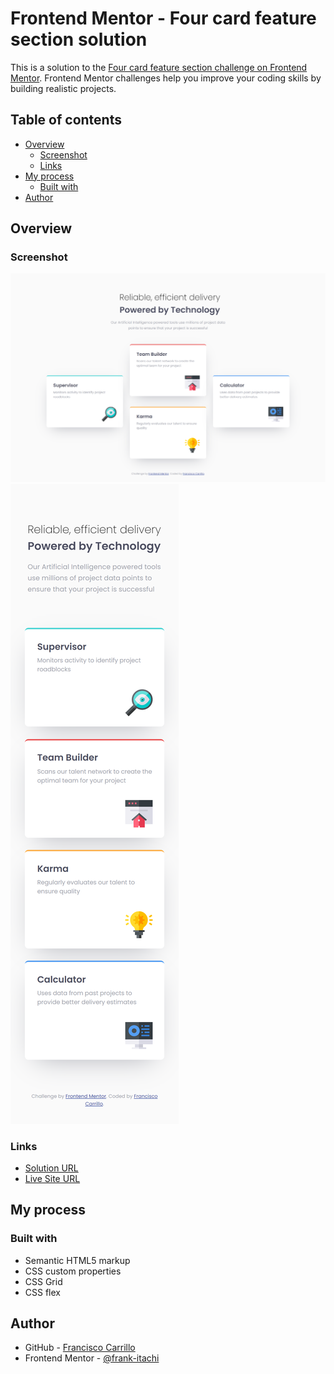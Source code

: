 # Frontend Mentor - Four card feature section solution

This is a solution to the [Four card feature section challenge on Frontend Mentor](https://www.frontendmentor.io/challenges/four-card-feature-section-weK1eFYK). Frontend Mentor challenges help you improve your coding skills by building realistic projects. 

## Table of contents

- [Overview](#overview)
  - [Screenshot](#screenshot)
  - [Links](#Links)
- [My process](#my-process)
  - [Built with](#built-with)
- [Author](#author)

## Overview

### Screenshot

![](./images/screenshot1.jpg)
![](./images/screenshot2.jpg)


### Links

- [Solution URL](https://github.com/frank-itachi/Web-Development/tree/master/four-card-feature-section)
- [Live Site URL](https://frank-itachi.github.io/Web-Development/four-card-feature-section/)

## My process

### Built with

- Semantic HTML5 markup
- CSS custom properties
- CSS Grid
- CSS flex

## Author

- GitHub - [Francisco Carrillo](https://github.com/frank-itachi)
- Frontend Mentor - [@frank-itachi](https://www.frontendmentor.io/profile/frank-itachi)